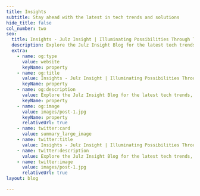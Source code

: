 ```yaml
---
title: Insights
subtitle: Stay ahead with the latest in tech trends and solutions
hide_title: false
col_number: two
seo:
  title: Insights - Julz Insight | Illuminating Possibilities Through Tech and Innovation
  description: Explore the Julz Insight Blog for the latest tech trends, insights, and innovations. Stay informed with expert articles on open-source software, IT infrastructure, cloud technologies, and more.
  extra:
    - name: og:type
      value: website
      keyName: property
    - name: og:title
      value: Insights - Julz Insight | Illuminating Possibilities Through Tech and Innovation
      keyName: property
    - name: og:description
      value: Explore the Julz Insight Blog for the latest tech trends, insights, and innovations. Stay informed with expert articles on open-source software, IT infrastructure, cloud technologies, and more.
      keyName: property
    - name: og:image
      value: images/post-1.jpg
      keyName: property
      relativeUrl: true
    - name: twitter:card
      value: summary_large_image
    - name: twitter:title
      value: Insights - Julz Insight | Illuminating Possibilities Through Tech and Innovation
    - name: twitter:description
      value: Explore the Julz Insight Blog for the latest tech trends, insights, and innovations. Stay informed with expert articles on open-source software, IT infrastructure, cloud technologies, and more.
    - name: twitter:image
      value: images/post-1.jpg
      relativeUrl: true
layout: blog

---
```

